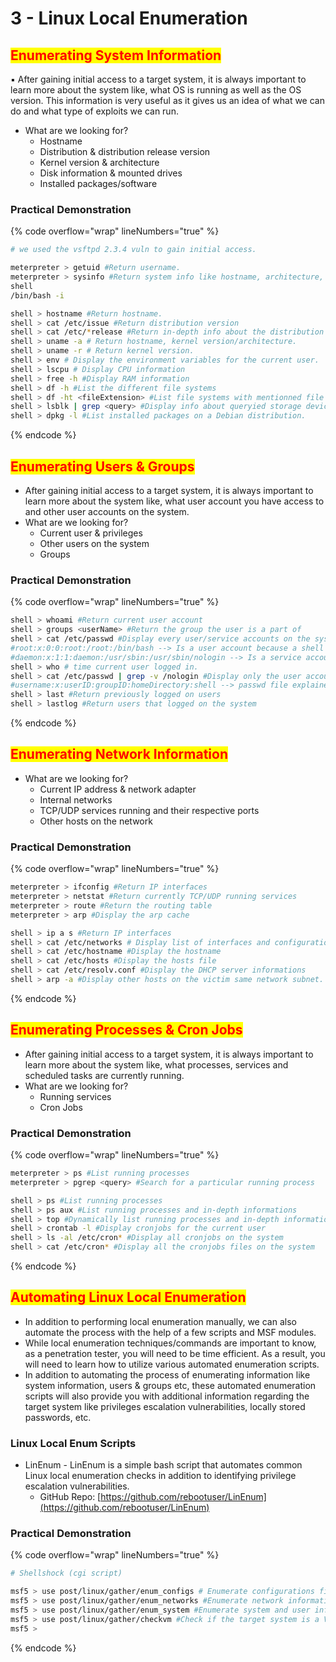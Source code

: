 # 3 - Linux Local Enumeration

## <mark style="color:red;">Enumerating System Information</mark>

▪ After gaining initial access to a target system, it is always important to learn more about the system like, what OS is running as well as the OS version. This information is very useful as it gives us an idea of what we can do and what type of exploits we can run.

* What are we looking for?
  * Hostname
  * Distribution & distribution release version
  * Kernel version & architecture
  * Disk information & mounted drives
  * Installed packages/software

### **Practical Demonstration**

{% code overflow="wrap" lineNumbers="true" %}
```bash
# we used the vsftpd 2.3.4 vuln to gain initial access.

meterpreter > getuid #Return username.
meterpreter > sysinfo #Return system info like hostname, architecture, etc
shell
/bin/bash -i

shell > hostname #Return hostname.
shell > cat /etc/issue #Return distribution version
shell > cat /etc/*release #Return in-depth info about the distribution
shell > uname -a # Return hostname, kernel version/architecture.
shell > uname -r # Return kernel version.
shell > env # Display the environment variables for the current user.
shell > lscpu # Display CPU information
shell > free -h #Display RAM information
shell > df -h #List the different file systems
shell > df -ht <fileExtension> #List file systems with mentionned file extension
shell > lsblk | grep <query> #Display info about queryied storage devices/partitions
shell > dpkg -l #List installed packages on a Debian distribution.
```
{% endcode %}



## <mark style="color:red;">Enumerating Users & Groups</mark>

* After gaining initial access to a target system, it is always important to learn more about the system like, what user account you have access to and other user accounts on the system.
* What are we looking for?
  * Current user & privileges
  * Other users on the system
  * Groups

### **Practical Demonstration**

{% code overflow="wrap" lineNumbers="true" %}
```bash
shell > whoami #Return current user account
shell > groups <userName> #Return the group the user is a part of
shell > cat /etc/passwd #Display every user/service accounts on the system
#root:x:0:0:root:/root:/bin/bash --> Is a user account because a shell is specified at the end
#daemon:x:1:1:daemon:/usr/sbin:/usr/sbin/nologin --> Is a service account because no shell is specified
shell > who # time current user logged in.
shell > cat /etc/passwd | grep -v /nologin #Display only the user accounts
#username:x:userID:groupID:homeDirectory:shell --> passwd file explained
shell > last #Return previously logged on users
shell > lastlog #Return users that logged on the system
```
{% endcode %}



## <mark style="color:red;">Enumerating Network Information</mark>

* What are we looking for?
  * Current IP address & network adapter
  * Internal networks
  * TCP/UDP services running and their respective ports
  * Other hosts on the network

### **Practical Demonstration**

{% code overflow="wrap" lineNumbers="true" %}
```bash
meterpreter > ifconfig #Return IP interfaces
meterpreter > netstat #Return currently TCP/UDP running services
meterpreter > route #Return the routing table
meterpreter > arp #Display the arp cache

shell > ip a s #Return IP interfaces
shell > cat /etc/networks # Display list of interfaces and configurations
shell > cat /etc/hostname #Display the hostname
shell > cat /etc/hosts #Display the hosts file
shell > cat /etc/resolv.conf #Display the DHCP server informations
shell > arp -a #Display other hosts on the victim same network subnet.
```
{% endcode %}



## <mark style="color:red;">Enumerating Processes & Cron Jobs</mark>

* After gaining initial access to a target system, it is always important to learn more about the system like, what processes, services and scheduled tasks are currently running.
* What are we looking for?
  * Running services
  * Cron Jobs

### **Practical Demonstration**

{% code overflow="wrap" lineNumbers="true" %}
```bash
meterpreter > ps #List running processes
meterpreter > pgrep <query> #Search for a particular running process

shell > ps #List running processes
shell > ps aux #List running processes and in-depth informations
shell > top #Dynamically list running processes and in-depth informations
shell > crontab -l #Display cronjobs for the current user
shell > ls -al /etc/cron* #Display all cronjobs on the system
shell > cat /etc/cron* #Display all the cronjobs files on the system
```
{% endcode %}



## <mark style="color:red;">Automating Linux Local Enumeration</mark>

* In addition to performing local enumeration manually, we can also automate the process with the help of a few scripts and MSF modules.
* While local enumeration techniques/commands are important to know, as a penetration tester, you will need to be time efficient. As a result, you will need to learn how to utilize various automated enumeration scripts.
* In addition to automating the process of enumerating information like system information, users & groups etc, these automated enumeration scripts will also provide you with additional information regarding the target system like privileges escalation vulnerabilities, locally stored passwords, etc.

### **Linux Local Enum Scripts**

* LinEnum - LinEnum is a simple bash script that automates common Linux local enumeration checks in addition to identifying privilege escalation vulnerabilities.
  * GitHub Repo: [https://github.com/rebootuser/LinEnum](https://github.com/rebootuser/LinEnum)

### **Practical Demonstration**

{% code overflow="wrap" lineNumbers="true" %}
```bash
# Shellshock (cgi script)

msf5 > use post/linux/gather/enum_configs # Enumerate configurations files of applications and services.
msf5 > use post/linux/gather/enum_networks #Enumerate network informations like interfaces, routing tables, etc
msf5 > use post/linux/gather/enum_system #Enumerate system and user information
msf5 > use post/linux/gather/checkvm #Check if the target system is a VM
msf5 > 
```
{% endcode %}



